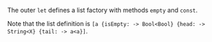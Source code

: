 The outer `let` defines a list factory with methods `empty` and `const`.

Note that the list definition is `[a {isEmpty: -> Bool<Bool} {head: -> String<X} {tail: -> a<a}]`.
